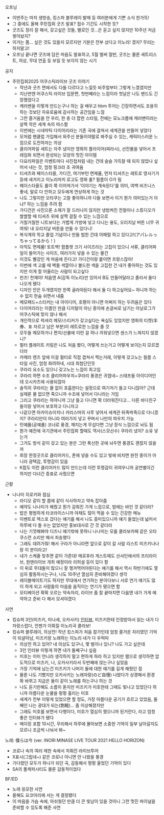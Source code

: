 오프닝
- 이번주는 마치 생방송, 킹스파 블루레이 발매 등 여러분에게 기쁜 소식 한가득!
- 그 중에도 올해 주민집회 굿즈 발표? 접수 기간도 시작한 듯?
- 굿즈도 정리 잘 해서, 갖고싶은 것들, 별로인 것...은 듣고 싶지 않지만 10주년 저금 쌓아놨지? 
- 이거는 쫌... 싶은 것도 있을지 모르지만 기분은 전부 샀다고 이노리! 겠지? 무리는 하지말고!
- 오프닝 끝나면 굿즈에 담은 마음도 발표하고, 5월 벌써 절반, 굿즈는 물론 세트리스트, 의상, 무대 연출 등 보일 듯 보이지 않는 시기

공지
- 주민집회2025 어쿠스틱라이브 굿즈 이야기
  - 작년과 굿즈 면에서도 다들 다르다고 느낄듯 비주얼부터 그렇게 느꼈겠지만
  - 지난번엔 어쿠스틱 라이브 입문편, 첫번째라는 느낌이라 첫날은 나도 밴드도 긴장했었다고
  - 캐러밴을 이렇게 만드는구나 하는 걸 배우고 hbm 투어는 긴장하면서도 조용히 하는 것보단 자유로움에 감사하는 공간임을 느낌
  - 그런 즐거움을 안 우리, 한 층 더 팝한 스타일, 전에는 모노크롬에 캐러밴이라는 살짝 작은 세계 속의 따스함
  - 이번에는 시네마틱 다이어리라는 기존 곡에 걸쳐서 세계관을 만들어 넣었다
  - 모처럼 팬클럽 가입해서 와주신 분들이야말로 봐주실 수 있는, 캐릭터스러운 느낌으로 도전하자는 의상
  - 클리어파일 세트는 자주 냈지만 영화의 플라이어(찌라시), 선전물을 넣어서 프레임화 되면서 완성되는 모양의 멋진 아이템
  - 다요리파일은 이벤트마다 사진첩처럼 내는 건데 슬슬 가득찰 때 되지 않았나 싶어서 내는 것, 엄청 핑크라 초 귀여움
  - 티셔츠와 페이스타올, 가디건, 여기부턴 면제품, 먼저 티셔츠는 레트로 영사기가 등에 새겨지고 이노리마치 로고도 영화 롤? 필름이 O가 됨
  - 페이스타올도 롤이 쭉 이어져가서 '이야기는 계속된다'를 의미, 여백 비즈니스 좋네, 말로 다 안하고 모두에게 연상하게 하는 것
  - 나도 그렇지만 오타쿠는 고찰 좋아하니까 다들 보면서 이거 뭔가 의미있는거 아냐? 하는 느낌을 주려 함
  - 가디건은 사진으론 소재가 잘 드러나지 않지만 냉방켜진 전철이나 스튜디오가 쌀쌀할 때 티셔츠 위에 살짝 걸칠 수 있는 느낌으로
  - 거칠거칠한 니트보다는 가볍게 가방에 넣고 다니는 용도, 오리지날 버튼 너무 귀여워! 내 오리지날 버튼을 만들 수 있다니!
  - 복식계의 학교 졸업 기념이나 만들 법한 건데 어패럴 하고 있다고!(アパレルっちゃってるから！)
  - 아직도 면제품! 토트백! 팜플렛 크기 사이즈라는 고집이 있으니 서류, 클리어파일이 들어가는 사이즈, 여러가지 넣을 수 있는 물건
  - 이것도 빨강인 게 마음에 든다고! 가디건이랑 붙이면 프랑스잖아! 
  - 이번에 색 고를 때 벽돌 색깔이나 볼드한 색을 고집한 건 내가 좋아하는 것도 있지만 이게 잘 어울리는 사람이 되고싶다
  - 핀즈! 천재야! 처음엔 A(감독 이노리)만 있어서 B도 만들어달라고 졸라서 둘다 나오게 됐다
  - 디자인 안은 두개였지만 한쪽 골라야된다 해서 둘 다 하고싶어요~ 하니까 하는 수 없지 한숨 쉬면서 내줌
  - 메모패드+스티커는 내 아이디어, 호평이 아니면 어쩌지 하는 두려움은 있다
  - 다이어리라는 이름인 만큼 디지털이 아닌 종이에 손글씨로 남기는 아날로그가 어쿠스틱에 맞지 않나 해서
  - 개인적으로 럭셔리 메모/스티커가 갖고싶다는 욕심도 있었지만 영화의 티켓(半券、표 자르고 남은 부분)이 레트로한 느낌을 줄 것
  - 모두들 메모하거나 편지/선물에 이런 걸 하나 끼워넣으면 센스가 느껴지지 않겠니?
  - 필터 플레이트 키링은 나도 처음 봤다, 어떻게 쓰는거고 어떻게 보이는지 모르겠더라
  - 카메라 렌즈 앞에 이걸 필터로 직접 겹쳐서 찍는거래, 이렇게 갖고노는 필름 스타일 사진, 엄청 화려하네, 시대 최첨단인듯
  - 쿠라리 요소도 있으니 갖고노는 느낌이 최고임
  - 쿠라리 하면 수조 클리어파우치+쿠라리 풍경은 귀엽네~ 스태프들 아이디어인데 오시카츠에 사용되잖아
  - 솔직히 쿠라리는 물 없이 호흡한다는 설정으로 여기저기 들고 다니잖아? 근데 실제론 물 없으면 죽으니까 수조에 넣어서 다니라는 거임
  - 그리고 쿠라리는 하야니까 그냥 들고 다니면 확 더러워진다고... 다른 바다친구들이랑 넣어서 보호하고 다니자고
  - 나같으면 아카이슈이치나 카리스마의 사루 넣어서 세계관 뒤죽박죽으로 다니겠지? 쿠라리만이 아니라 여러가지 넣고 꾸며서 나만의 파우치 가능 
  - 민예품(공예품) 코너로 풍경, 깨지는게 무섭다면 그냥 장식 느낌으로 놔도 됨
  - 뭔가 예전에 국기관에서 주민집회 할때도 역사(스모선수) 쿠라리 냈지? 쇼유 넣는거
  - 그거도 방석 같이 갖고 있는 분은 그런 푹신한 곳에 놔두면 풍경도 괜찮지 않을까
  - 회장 한정굿즈로 클리어카드, 폰에 넣을 수도 있고 빛에 비치면 완전 종이가 아니라 광택감, 투명감이 있음
  - K팝도 이런 클리어카드 많이 만드는데 이런 투명감이 귀여우니까 공연별이긴 하지만 다녀간 증표로 사줬으면

근황
- 나나미 히로키와 점심
  - 라디오 같이 할 쯤에 같이 식사하자고 약속 잡아줌
  - 예약도 나나미가 해줬고 뭔가 감춰진 가게 느낌으로, 밤에는 바인 것 같더라?
  - 밥은 평범하게 타코라이스니까 야채도 많이 먹을 수 있는 건강한 메뉴
  - 이벤트로 엑스포 갔다는 얘기를 해서 나도 흥미있으니까 얘기 들었는데 넓어서 하루에 다 돌 수는 없었지만 홍보대사로 간 것 같더라
  - 나는 기껏해봐야 디즈니 얘기밖에 못하니 나나미는 모를 콜라보카페 같은 오타쿠스런 소리만 해서 죄송했다
  - 그래도 데려가줘! 해서 구라가 아니라면 앞으로 같이 갈 사람 리스트 미즈키나나랑 이 분이라고!
  - 내가 스케줄 맞추면 같이 가준대! 메로후라 게스트때도 선샤인에서의 프리라이브, 원맨라이브 개최 예정이라 리허설 등이 있다 함
  - 이 뒤로 무대들이 많으니 잘 챙겨먹어야된다는 얘기를 해서 역시 하반기에도 열심히 활동하시는구나, 나도 10주년 열심히 준비해야겠다 생각
  - 레이블메이트기도 하지만 무대에서 연기하는 분이다보니 서로 연기 얘기도 많이 하게 되고 사람들의 마음을 움직이는 연기가 됐으면 함
  - 모티베이션 확확 오르는 약속자리, 라이브 좀 잘 끝마치면 다음엔 내가 가게 예약하고 준비 다 해서 모셔야겠다

사연
- 킹슈퍼 3인(미즈키, 미나세, 오카사키) [인터뷰](https://natalie.mu/music/pp/kingsuperlive2024_01), 미즈키한테 인정받아서 읽는 내가 다 자랑스럽다, 언젠가 이뤄질 이노리곡 콜라보!
- 킹슈퍼 블루레이, 의상전! 작년 킹스파가 처음 참가인데 엄청 즐거운 자리였던 기억이 되살아남, 미즈키랑 노래하는 이노리 내가 다 우럭따
  - 의상전 하고 있어? 내 의상도 있구나, 몇 벌이나 있니? 나도 가고 싶은데
  - 3인 인터뷰 이렇게 하면 내가 둘째구나 싶음
  - 미호는 이미 언니라 생각하지 말고 편하게 하라 하고 있지만 짬으로 생각하면 압도적으로 미즈키, 나, 오카사키라서 두번째에 앉는구나 싶었음
  - 가장 기억에 남는건 미즈키가 나머지 둘에 대한 얘기를 길게 해줬던 점
  - 물론 나도 기뻤지만 오카사키는 노래자랑(のど自慢) 나왔다가 상경해서 환경 확 바뀌고 지금은 둘이 같이 노래를 하는구나 하는 것
  - 나도 듣기만해도 소름이 돋지만 미즈키가 미호한테 그때도 빛나고 있었단다 하니까 아름다운 눈물을 펑펑 흘리는 미호
  - 세계가 전부 이렇게 있었으면 할 정도, 가장 아름다운 공기가 흐르고 있었음, 둘째인 나는 광대가 되는(剽軽)... 좀 이상해졌지만 
  - 그래도 미호를 보면서 다행이다, 미호가 열심히 했으니까 된거란다, 라고 엄청 좋은 인터뷰가 됐다
  - 메이킹 포함 10시간, 무리해서 하루에 몰아보면 소중한 기억이 일부 날아갈지도 모르니 조금씩 나눠서 봐~

노래: 僕らは今 (ver. INORI MINASE LIVE TOUR 2021 HELLO HORIZON)
- 코로나 속의 여러 제한 속에서 치뤄진 라이브투어
- X표시(그립네~) 같은 코로나 아니면 안 나왔을 풍경
- 기다렸던 모두가 하나가 되던 곡, 감동해서 펑펑 울었던 기억이 있다
- SA의 풀캐퍼시티도 물론 감동적이었다

BF/ED
- 노래 응모한 사연
- 올해도 요코아리에 서는 게 결정됐다
- 이 마음을 가슴 속에, 아쉬웠던 만큼 더 큰 빛남이 있을 것이니 그런 멋진 파이널을 준비할 수 있도록 해준 사연